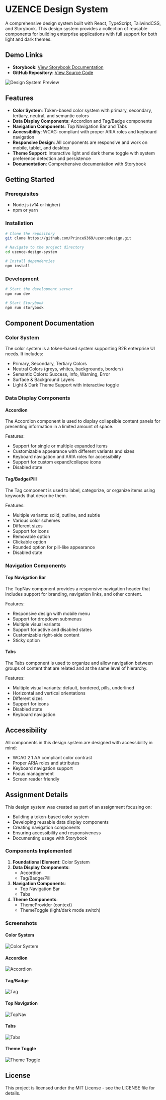 # UZENCE Design System

A comprehensive design system built with React, TypeScript, TailwindCSS, and Storybook. This design system provides a collection of reusable components for building enterprise applications with full support for both light and dark themes.

## Demo Links

- **Storybook**: [View Storybook Documentation](https://uzencedesign-storybook.vercel.app/)
- **GitHub Repository**: [View Source Code](https://github.com/Prince9369/uzencedesign)

![Design System Preview](./screenshots/preview.png)

## Features

- **Color System**: Token-based color system with primary, secondary, tertiary, neutral, and semantic colors
- **Data Display Components**: Accordion and Tag/Badge components
- **Navigation Components**: Top Navigation Bar and Tabs
- **Accessibility**: WCAG-compliant with proper ARIA roles and keyboard navigation
- **Responsive Design**: All components are responsive and work on mobile, tablet, and desktop
- **Theme Support**: Interactive light and dark theme toggle with system preference detection and persistence
- **Documentation**: Comprehensive documentation with Storybook

## Getting Started

### Prerequisites

- Node.js (v14 or higher)
- npm or yarn

### Installation

```bash
# Clone the repository
git clone https://github.com/Prince9369/uzencedesign.git

# Navigate to the project directory
cd uzence-design-system

# Install dependencies
npm install
```

### Development

```bash
# Start the development server
npm run dev

# Start Storybook
npm run storybook
```

## Component Documentation

### Color System

The color system is a token-based system supporting B2B enterprise UI needs. It includes:

- Primary, Secondary, Tertiary Colors
- Neutral Colors (greys, whites, backgrounds, borders)
- Semantic Colors: Success, Info, Warning, Error
- Surface & Background Layers
- Light & Dark Theme Support with interactive toggle

### Data Display Components

#### Accordion

The Accordion component is used to display collapsible content panels for presenting information in a limited amount of space.

Features:
- Support for single or multiple expanded items
- Customizable appearance with different variants and sizes
- Keyboard navigation and ARIA roles for accessibility
- Support for custom expand/collapse icons
- Disabled state

#### Tag/Badge/Pill

The Tag component is used to label, categorize, or organize items using keywords that describe them.

Features:
- Multiple variants: solid, outline, and subtle
- Various color schemes
- Different sizes
- Support for icons
- Removable option
- Clickable option
- Rounded option for pill-like appearance
- Disabled state

### Navigation Components

#### Top Navigation Bar

The TopNav component provides a responsive navigation header that includes support for branding, navigation links, and other content.

Features:
- Responsive design with mobile menu
- Support for dropdown submenus
- Multiple visual variants
- Support for active and disabled states
- Customizable right-side content
- Sticky option

#### Tabs

The Tabs component is used to organize and allow navigation between groups of content that are related and at the same level of hierarchy.

Features:
- Multiple visual variants: default, bordered, pills, underlined
- Horizontal and vertical orientations
- Different sizes
- Support for icons
- Disabled state
- Keyboard navigation

## Accessibility

All components in this design system are designed with accessibility in mind:

- WCAG 2.1 AA compliant color contrast
- Proper ARIA roles and attributes
- Keyboard navigation support
- Focus management
- Screen reader friendly

## Assignment Details

This design system was created as part of an assignment focusing on:

- Building a token-based color system
- Developing reusable data display components
- Creating navigation components
- Ensuring accessibility and responsiveness
- Documenting usage with Storybook

### Components Implemented

1. **Foundational Element**: Color System
2. **Data Display Components**:
   - Accordion
   - Tag/Badge/Pill
3. **Navigation Components**:
   - Top Navigation Bar
   - Tabs
4. **Theme Components**:
   - ThemeProvider (context)
   - ThemeToggle (light/dark mode switch)

### Screenshots

#### Color System
![Color System](./screenshots/color-system.png)

#### Accordion
![Accordion](./screenshots/accordion.gif)

#### Tag/Badge
![Tag](./screenshots/tag.png)

#### Top Navigation
![TopNav](./screenshots/topnav.gif)

#### Tabs
![Tabs](./screenshots/tabs.gif)

#### Theme Toggle
![Theme Toggle](./screenshots/theme-toggle.gif)

## License

This project is licensed under the MIT License - see the LICENSE file for details.